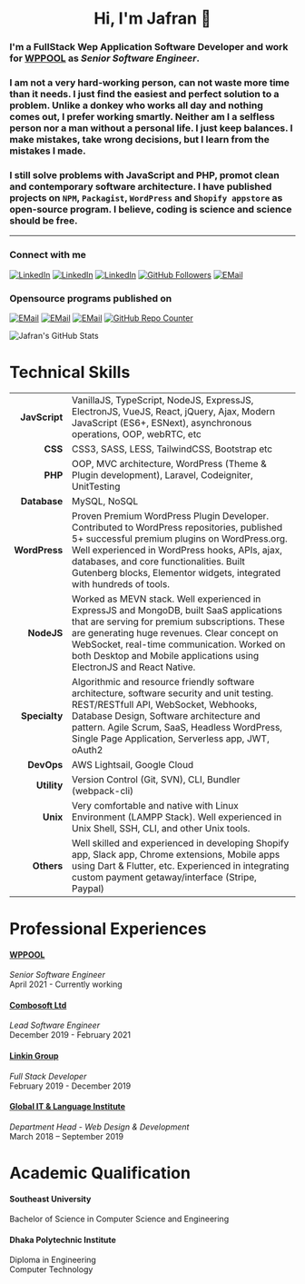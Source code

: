 <h1 align="center">Hi, I'm Jafran 🖖</h1>

### I'm a FullStack Wep Application Software Developer and work for [WPPOOL](https://www.wppool.dev) as *Senior Software Engineer*.

### I am not a very hard-working person, can not waste more time than it needs. I just find the easiest and perfect solution to a problem. Unlike a donkey who works all day and nothing comes out, I prefer working smartly. Neither am I a selfless person nor a man without a personal life. I just keep balances. I make mistakes, take wrong decisions, but I learn from the mistakes I made. 
 
### I still solve problems with JavaScript and PHP, promot clean and contemporary software architecture. I have published projects on `NPM`, `Packagist`, `WordPress` and `Shopify appstore` as open-source program. I believe, coding is science and science should be free. 
___

[Facebook]: https://www.facebook.com/IamJafran/
[Messenger]: https://m.me/IamJafran
[Linkedin]: https://www.linkedin.com/in/iamjafran/
[WordPress]: https://profiles.wordpress.org/iamjafran/  
[Packagist]: https://packagist.org/users/iamjafran/packages/  
[NPM]: https://www.npmjs.com/settings/iamjafran/packages  
[GitHub]: https://github.com/imjafran 
[Stackoverflow]: https://stackoverflow.com/users/11303820/jafran-hasan
[email]: mailto:jafraaan@gmail.com 
 

### Connect with me

[<img alt="LinkedIn" src="https://img.shields.io/badge/facebook-%230077B5.svg?&style=for-the-badge&logo=facebook&logoColor=white" />][Facebook]
[<img alt="LinkedIn" src="https://img.shields.io/badge/messenger-skyblue.svg?&style=for-the-badge&logo=messenger&logoColor=white" />][Messenger] 
[<img alt="LinkedIn" src="https://img.shields.io/badge/linkedin-%230077B5.svg?&style=for-the-badge&logo=linkedin&logoColor=white" />][Linkedin]
[<img alt="GitHub Followers" src="https://img.shields.io/github/followers/imjafran.svg?style=for-the-badge&logo=GitHubSponsors&label=Follow&maxAge=2592000&color=cyan"/>][GitHub]
[<img alt="EMail" src="https://img.shields.io/badge/EMail-EA4335.svg?&style=for-the-badge&logo=gmail&logoColor=white" />][email]

### Opensource programs published on

[<img alt="EMail" src="https://img.shields.io/badge/wordpress-5-f0f0f0.svg?&style=for-the-badge&logo=wordpress&logoColor=white" />][WordPress]
[<img alt="EMail" src="https://img.shields.io/badge/npm-3-ee0000.svg?&style=for-the-badge&logo=npm&logoColor=white" />][NPM]
[<img alt="EMail" src="https://img.shields.io/badge/packagist-1-darkorange.svg?&style=for-the-badge&logo=packagist&logoColor=white" />][Packagist]
[<img alt="GitHub Repo Counter" src="https://badges.pufler.dev/repos/imjafran?style=for-the-badge&logo=Git&color=638FDA&logoColor=white"/>][GitHub]


<img alt="Jafran's GitHub Stats" src="https://github-readme-stats.vercel.app/api?username=imjafran&show_icons=true&theme=tokyonight&hide_border=true"/>

# Technical Skills

|  |  |
|----------:|-------------|
| **JavScript** | VanillaJS, TypeScript, NodeJS, ExpressJS, ElectronJS, VueJS, React, jQuery, Ajax, Modern JavaScript (ES6+, ESNext), asynchronous operations, OOP, webRTC, etc |
| **CSS** | CSS3, SASS, LESS, TailwindCSS, Bootstrap etc |
| **PHP** | OOP, MVC architecture, WordPress (Theme & Plugin development), Laravel, Codeigniter, UnitTesting |
| **Database** | MySQL, NoSQL |
| **WordPress** | Proven Premium WordPress Plugin Developer. Contributed to WordPress repositories, published 5+ successful premium plugins on WordPress.org. Well experienced in WordPress hooks, APIs, ajax, databases, and core functionalities. Built Gutenberg blocks, Elementor widgets, integrated with hundreds of tools. |
| **NodeJS** | Worked as MEVN stack. Well experienced in ExpressJS and MongoDB, built SaaS applications that are serving for premium subscriptions. These are generating huge revenues. Clear concept on WebSocket, real-time communication.  Worked on both Desktop and Mobile applications using ElectronJS and React Native.  |
| **Specialty** | Algorithmic and resource friendly software architecture, software security and unit testing. REST/RESTfull API, WebSocket, Webhooks, Database Design, Software architecture and pattern. Agile Scrum, SaaS, Headless WordPress, Single Page Application, Serverless app, JWT, oAuth2 |
| **DevOps** | AWS Lightsail, Google Cloud |
| **Utility** | Version Control (Git, SVN), CLI, Bundler (webpack-cli)|
| **Unix** | Very comfortable and native with Linux Environment (LAMPP Stack). Well experienced in Unix Shell, SSH, CLI, and other Unix tools. |
| **Others** | Well skilled and experienced in developing Shopify app, Slack app, Chrome extensions, Mobile apps using Dart & Flutter, etc. Experienced in integrating custom payment getaway/interface (Stripe, Paypal) |


# Professional Experiences
#### [WPPOOL](https://wppool.dev)
*Senior Software Engineer* <br>
April 2021 - Currently working
 
#### [Combosoft Ltd](https://combosoft.co.uk)
*Lead Software Engineer* <br>
December 2019 - February 2021

#### [Linkin Group](#)
*Full Stack Developer* <br>
February 2019 - December 2019

#### [Global IT & Language Institute](https://global.edu.bd/)
*Department Head - Web Design & Development* <br>
March 2018 – September 2019


# Academic Qualification

#### Southeast University
Bachelor of Science in Computer Science and Engineering
 
#### Dhaka Polytechnic Institute
Diploma in Engineering<br>
Computer Technology

